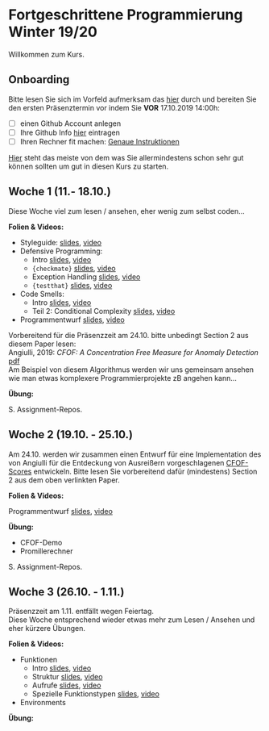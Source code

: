 # Fortgeschrittene Programmierung Winter 19/20

Willkommen zum Kurs. 

## Onboarding

Bitte lesen Sie sich im Vorfeld 
aufmerksam das [hier](slides/intro-orga.html) durch und bereiten Sie den ersten Präsenztermin vor indem Sie **VOR** 17.10.2019 14:00h:

- [ ] einen Github Account anlegen
- [ ] Ihre Github Info [hier](https://docs.google.com/forms/d/e/1FAIpQLSd_3GVA7PX3SOmt0a7GzG9Ps7euLUIkG9Ajghu18D9pditnZw) eintragen
- [ ] Ihren Rechner fit machen: [Genaue Instruktionen](ex/ex-setup.html)

[Hier](slides/intro-basics.html) steht das meiste von dem was Sie allermindestens schon sehr gut können sollten um gut in diesen Kurs zu starten.

##  Woche 1 (11.- 18.10.)

Diese Woche viel zum lesen / ansehen, eher wenig zum selbst coden...

**Folien & Videos:**

- Styleguide: [slides](slides/codingstyle-styleguide.html), [video]()
- Defensive Programming:
    - Intro [slides](slides/codingstyle-defensive.html), [video]()
    - `{checkmate}` [slides](slides/codingstyle-defensive-checkmate.html), [video]()
    - Exception Handling [slides](slides/codingstyle-defensive-exceptions.html), [video]()
    - `{testthat}` [slides](slides/codingstyle-defensive-testthat.html), [video]()
- Code Smells: 
    - Intro [slides](slides/codingstyle-smells.html), [video]()
    - Teil 2: Conditional Complexity [slides](slides/codingstyle-smells-conditional-complexity.html), [video]()
- Programmentwurf [slides](slides/codingstyle-topdown.html), [video]()

Vorbereitend für die Präsenzzeit am 24.10. bitte unbedingt Section 2 aus diesem Paper lesen:  
Angiulli, 2019: *CFOF: A Concentration Free Measure for Anomaly Detection* [pdf](https://arxiv.org/pdf/1901.04992v1.pdf)  
Am Beispiel von diesem Algorithmus werden wir uns gemeinsam ansehen wie man etwas komplexere Programmierprojekte zB angehen kann...

**Übung:**

S. Assignment-Repos.

##  Woche 2 (19.10. - 25.10.)

Am 24.10. werden wir zusammen einen Entwurf für eine Implementation des
von Angiulli für die Entdeckung von Ausreißern vorgeschlagenen [CFOF-Scores](https://arxiv.org/pdf/1901.04992v1.pdf) entwickeln. Bitte lesen Sie vorbereitend dafür (mindestens) Section 2 aus dem oben verlinkten Paper.

**Folien & Videos:**

Programmentwurf [slides](slides/codingstyle-topdown.html), [video]()

**Übung:**

- CFOF-Demo
- Promillerechner

S. Assignment-Repos.

##  Woche 3 (26.10. - 1.11.)

Präsenzzeit am 1.11. entfällt wegen Feiertag.  
Diese Woche entsprechend wieder etwas mehr zum Lesen / Ansehen und eher kürzere Übungen.

**Folien & Videos:**

- Funktionen
  - Intro [slides](slides/functions-intro.html), [video]()
  - Struktur [slides](slides/functions-structure.html), [video]()
  - Aufrufe [slides](slides/functions-functioncalls.html), [video]()
  - Spezielle Funktionstypen [slides](slides/functions-speciaalfunctions.html), [video]()
- Environments
  


**Übung:**
